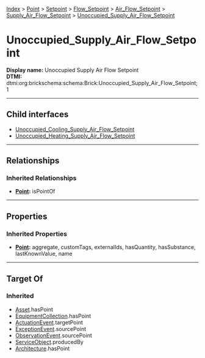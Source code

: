 [Index](../../../../../../Index.md) > [Point](../../../../../Point.md) > [Setpoint](../../../../Setpoint.md) > [Flow_Setpoint](../../../Flow_Setpoint.md) > [Air_Flow_Setpoint](../../Air_Flow_Setpoint.md) > [Supply_Air_Flow_Setpoint](../Supply_Air_Flow_Setpoint.md) > [Unoccupied_Supply_Air_Flow_Setpoint](#)
# Unoccupied_Supply_Air_Flow_Setpoint

**Display name:** Unoccupied Supply Air Flow Setpoint<br />
**DTMI:** dtmi:org:brickschema:schema:Brick:Unoccupied_Supply_Air_Flow_Setpoint;1

---

## Child interfaces
* [Unoccupied_Cooling_Supply_Air_Flow_Setpoint](Unoccupied_Cooling_Supply_Air_Flow_Setpoint.md)
* [Unoccupied_Heating_Supply_Air_Flow_Setpoint](Unoccupied_Heating_Supply_Air_Flow_Setpoint.md)

---

## Relationships

### Inherited Relationships
* **[Point](../../../../../Point.md):** isPointOf

---

## Properties

### Inherited Properties
* **[Point](../../../../../Point.md):** aggregate, customTags, externalIds, hasQuantity, hasSubstance, lastKnownValue, name

---

## Target Of
### Inherited
* [Asset](../../../../../../Asset/Asset.md).hasPoint
* [EquipmentCollection](../../../../../../Collection/EquipmentCollection.md).hasPoint
* [ActuationEvent](../../../../../../Event/PointEvent/ActuationEvent.md).targetPoint
* [ExceptionEvent](../../../../../../Event/PointEvent/ExceptionEvent.md).sourcePoint
* [ObservationEvent](../../../../../../Event/PointEvent/ObservationEvent.md).sourcePoint
* [ServiceObject](../../../../../../Information/ServiceObject/ServiceObject.md).producedBy
* [Architecture](../../../../../../Space/Architecture/Architecture.md).hasPoint
